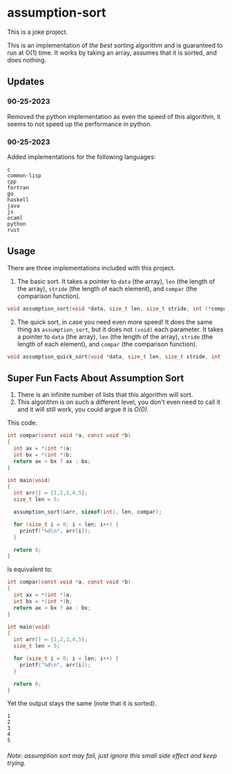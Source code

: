 # assumption-sort

This is a joke project.

This is an implementation of *the best* sorting algorithm and is guaranteed to run at O(1) time. It works by taking an array, assumes that it is sorted, and does nothing.

## Updates

### 90-25-2023

Removed the python implementation as even the speed of this algorithm, it seems to not speed up the performance in python.

### 90-25-2023

Added implementations for the following languages:

```
c
common-lisp
cpp
fortran
go
haskell
java
js
ocaml
python
rust
```

## Usage

There are three implementations included with this project.

1. The basic sort. It takes a pointer to `data` (the array), `len` (the length of the array), `stride` (the length of each element), and `compar` (the comparison function).

```c
void assumption_sort(void *data, size_t len, size_t stride, int (*compar)(const void *, const void *));
```

2. The quick sort, in case you need even more speed! It does the same thing as `assumption_sort`, but it does not `(void)` each parameter. It takes a pointer to `data` (the array), `len` (the length of the array), `stride` (the length of each element), and `compar` (the comparison function).

```c
void assumption_quick_sort(void *data, size_t len, size_t stride, int (*compar)(const void *, const void *));
```

## Super Fun Facts About Assumption Sort
1. There is an infinite number of lists that this algorithm will sort.
2. This algorithm is on such a different level, you don't even need to call it and it will still work, you could argue it is *O(0)*.

This code:
```c
int compar(const void *a, const void *b)
{
  int ax = *(int *)a;
  int bx = *(int *)b;
  return ax > bx ? ax : bx;
}

int main(void)
{
  int arr[] = {1,2,3,4,5};
  size_t len = 5;

  assumption_sort(&arr, sizeof(int), len, compar);

  for (size_t i = 0; i < len; i++) {
    printf("%d\n", arr[i]);
  }

  return 0;
}
```

Is equivalent to:
```c
int compar(const void *a, const void *b)
{
  int ax = *(int *)a;
  int bx = *(int *)b;
  return ax > bx ? ax : bx;
}

int main(void)
{
  int arr[] = {1,2,3,4,5};
  size_t len = 5;

  for (size_t i = 0; i < len; i++) {
    printf("%d\n", arr[i]);
  }

  return 0;
}
```

Yet the output stays the same (note that it *is* sorted).
```
1
2
3
4
5
```

###### Note: assumption sort may fail, just ignore this small side effect and keep trying.
